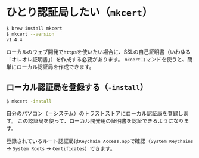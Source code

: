 # ひとり認証局したい（``mkcert``）

```bash
$ brew install mkcert
$ mkcert --version
v1.4.4
```

ローカルのウェブ開発で``https``を使いたい場合に、SSLの自己証明書（いわゆる「オレオレ証明書」）を作成する必要があります。
``mkcert``コマンドを使うと、簡単にローカル認証局を作成できます。

## ローカル認証局を登録する（``-install``）

```bash
$ mkcert -install
```
自分のパソコン（＝システム）のトラストストアにローカル認証局を登録します。
この認証局を使って、ローカル開発用の証明書を認証できるようになります。

登録されているルート認証局は``Keychain Access.app``で確認（``System Keychains`` -> ``System Roots`` -> ``Certificates``）できます。
